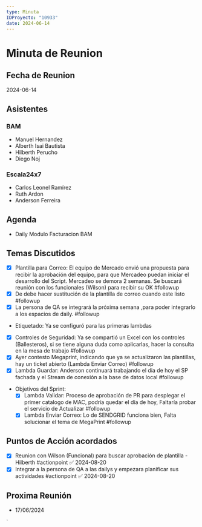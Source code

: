 ```yaml
---
type: Minuta
IDProyecto: "10933"
date: 2024-06-14
---
```

# Minuta de Reunion 
## Fecha de Reunion
2024-06-14

## Asistentes

### BAM
* Manuel Hernandez
* Alberth Isai Bautista
* Hilberth Perucho
* Diego Noj
### Escala24x7
- Carlos Leonel Ramírez
-  Ruth Ardon
- Anderson Ferreira

## Agenda
* Daily Modulo Facturacion BAM
## Temas Discutidos
- [x] Plantilla para Correo: El equipo de Mercado envió una propuesta para recibir la aprobación del equipo, para que Mercadeo puedan iniciar el desarrollo del Script. Mercadeo se demora 2 semanas. Se buscará reunión con los funcionales (Wilson) para recibir su OK #followup
- [x] De debe hacer sustitución de la plantilla de correo cuando este listo #followup
- [x] La persona de QA se integrará la próxima semana ,para poder integrarlo a los espacios de daily. #followup
- Etiquetado: Ya se configuró para las primeras lambdas 
- [x] Controles de Seguridad: Ya se compartió un Excel con los controles (Ballesteros), si se tiene alguna duda como aplicarlas, hacer la consulta en la mesa de trabajo #followup
- [x] Ayer contesto Megaprint, indicando que ya se actualizaron las plantillas, hay un ticket abierto (Lambda Enviar Correo) #followup
- [x] Lambda Guardar: Anderson continuará trabajando el dia de hoy el SP fachada y el Stream de conexión a la base de datos local #followup
- Objetivos del Sprint:
	 - [x] Lambda Validar: Proceso de aprobación de PR para desplegar el primer catalogo de MAC, podría quedar el día de hoy, Faltaría probar el servicio de Actualizar #followup
	- [x] Lambda Enviar Correo: Lo de SENDGRID funciona bien, Falta solucionar el tema de MegaPrint #followup

## Puntos de Acción acordados
* [x] Reunion con Wilson (Funcional) para buscar aprobación de plantilla - Hilberth #actionpoint ✅ 2024-08-20
* [x] Integrar a la persona de QA a las dailys y empezara planificar sus actividades #actionpoint ✅ 2024-08-20

## Proxima Reunión
*   17/06/2024

`